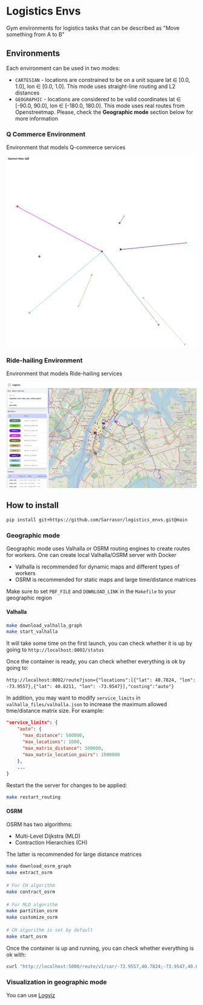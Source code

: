 # Logistics Envs

Gym environments for logistics tasks that can be described as "Move something from A to B"

## Environments

Each environment can be used in two modes:

- `CARTESIAN` - locations are constrained to be on a unit square lat ∈ [0.0, 1.0], lon ∈ [0.0, 1.0]. This mode uses straight-line routing and L2 distances
- `GEOGRAPHIC` - locations are considered to be valid coordinates lat ∈ [-90.0, 90.0], lon ∈ [-180.0, 180.0]. This mode uses real routes from Openstreetmap. Please, check the **Geographic mode** section below for more information

### Q Commerce Environment

Environment that models Q-commerce services

![Q-commerce visualization](images/q_commerce.png)

### Ride-hailing Environment

Environment that models Ride-hailing services

![Ride-hailing visualization](images/ride_hailing.png)

## How to install

```bash
pip install git+https://github.com/Sarrasor/logistics_envs.git@main
```

### Geographic mode

Geographic mode uses Valhalla or OSRM routing engines to create routes for workers. One can create local Valhalla/OSRM server with Docker

- Valhalla is recommended for dynamic maps and different types of workers
- OSRM is recommended for static maps and large time/distance matrices

Make sure to set `PBF_FILE` and `DOWNLOAD_LINK` in the `Makefile` to your geographic region

#### Valhalla

```bash
make download_valhalla_graph
make start_valhalla
```

It will take some time on the first launch, you can check whether it is up by going to `http://localhost:8002/status`

Once the container is ready, you can check whether everything is ok by going to:

`http://localhost:8002/route?json={"locations":[{"lat": 40.7824, "lon": -73.9557},{"lat": 40.8211, "lon": -73.9547}],"costing":"auto"}`

In addition, you may want to modify `service_limits` in `valhalla_files/valhalla.json` to increase the maximum allowed time/distance matrix size. For example:

```json
"service_limits": {
    "auto": {
      "max_distance": 500000,
      "max_locations": 1000,
      "max_matrix_distance": 500000,
      "max_matrix_location_pairs": 1000000
    },
    ...
}
```

Restart the the server for changes to be applied:

```bash
make restart_routing
```

#### OSRM

OSRM has two algorithms:

- Multi-Level Dijkstra (MLD)
- Contraction Hierarchies (CH)

The latter is recommended for large distance matrices

```bash
make download_osrm_graph
make extract_osrm

# For CH algorithm
make contract_osrm

# For MLD algorithm
make partition_osrm
make customize_osrm

# CH algorithm is set by default
make start_osrm
```

Once the container is up and running, you can check whether everything is ok with:

```bash
curl "http://localhost:5000/route/v1/car/-73.9557,40.7824;-73.9547,40.8211"
```

### Visualization in geographic mode

You can use [Logviz](https://github.com/Sarrasor/logistics_envs_visualizer)